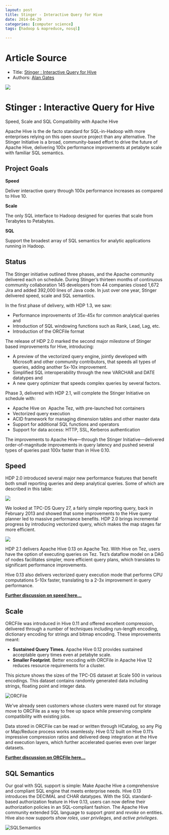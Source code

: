 ```yaml
---
layout: post
title: Stinger - Interactive Query for Hive
date: 2014-04-29
categories: [computer science]
tags: [hadoop & mapreduce, nosql]

---
```


# Article Source
* Title: [Stinger : Interactive Query for Hive](http://hortonworks.com/labs/stinger/)
* Authors: [Alan
Gates](http://hortonworks.com/blog/author/alan_gates/ "Posts by Alan Gates")

[![](http://sungsoo.github.com/images/stinger-initiative.png)](http://sungsoo.github.com/images/stinger-initiative.png)

# Stinger : Interactive Query for Hive

Speed, Scale and SQL Compatibility with Apache Hive

Apache Hive is the de facto standard for SQL-in-Hadoop with more
enterprises relying on this open source project than any
alternative. The Stinger Initiative is a broad, community-based effort
to drive the future of Apache Hive, delivering 100x performance
improvements at petabyte scale with familiar SQL semantics.

Project Goals
-------------

**Speed**

Deliver interactive query through 100x performance increases as compared
to Hive 10.

**Scale**

The only SQL interface to Hadoop designed for queries that scale from
Terabytes to Petabytes.

**SQL**

Support the broadest array of SQL semantics for analytic applications
running in Hadoop.

Status
------

The Stinger initiative outlined three phases, and the Apache community
delivered each on schedule. During Stinger’s thirteen months of
continuous community collaboration 145 developers from 44 companies
closed 1,672 Jira and added 392,000 lines of Java code. In just over one
year, Stinger delivered speed, scale and SQL semantics.

In the first phase of delivery, with HDP 1.3, we saw:

-   Performance improvements of 35x-45x for common analytical queries
    and
-   Introduction of SQL windowing functions such as Rank, Lead, Lag,
    etc.
-   Introduction of the ORCFile format

The release of HDP 2.0 marked the second major milestone of Stinger
based improvements for Hive, introducing:

-   A preview of the vectorized query engine, jointly developed with
    Microsoft and other community contributors, that speeds all types of
    queries, adding another 5x-10x improvement.
-   Simplified SQL interoperability through the new VARCHAR and DATE
    datatypes and
-   A new query optimizer that speeds complex queries by several
    factors.

Phase 3, delivered with HDP 2.1, will complete the Stinger Initiative on
schedule with:

-   Apache Hive on  Apache Tez, with pre-launched hot containers
-   Vectorized query execution
-   ACID framework for managing dimension tables and other master data
-   Support for additional SQL functions and operators
-   Support for data access: HTTP, SSL, Kerberos authentication

The improvements to Apache Hive—through the Stinger Initiative—delivered
order-of-magnitude improvements in query latency and pushed several
types of queries past 100x faster than in Hive 0.10.

## Speed

HDP 2.0 introduced several major new performance features that benefit
both small reporting queries and deep analytical queries. Some of which
are described in this table:

![](http://hortonworks.com/wp-content/uploads/2013/09/hive1.png)

We looked at TPC-DS Query 27, a fairly simple reporting query, back in
February 2013 and showed that some improvements to the Hive query
planner led to massive performance benefits. HDP 2.0 brings incremental
progress by introducing vectorized query, which makes the map stages far
more efficient.

![](http://hortonworks.com/wp-content/uploads/2013/09/hive2.png)

HDP 2.1 delivers Apache Hive 0.13 on Apache Tez. With Hive on Tez, users
have the option of executing queries on Tez. Tez’s dataflow model on a
DAG of nodes facilitates simpler, more efficient query plans, which
translates to significant performance improvements.

Hive 0.13 also delivers vectorized query execution mode that performs
CPU computations 5-10x faster, translating to a 2-3x improvement in
query performance.

**[Further discussion on speed
here…](http://hortonworks.com/blog/stinger-phase-2-the-journey-to-100x-faster-hive/)**

## Scale

ORCFile was introduced in Hive 0.11 and offered excellent compression,
delivered through a number of techniques including run-length encoding,
dictionary encoding for strings and bitmap encoding. These improvements
meant:

-   **Sustained Query Times.** Apache Hive 0.12 provides sustained
    acceptable query times even at petabyte scale.
-   **Smaller Footprint**. Better encoding with ORCFile in Apache Hive
    12 reduces resource requirements for a cluster.

This picture shows the sizes of the TPC-DS dataset at Scale 500 in
various encodings. This dataset contains randomly generated data
including strings, floating point and integer data.

![ORCFile](http://hortonworks.com/wp-content/uploads/2013/10/ORCFile.png)

We’ve already seen customers whose clusters were maxed out for storage
move to ORCFile as a way to free up space while preserving complete
compatibility with existing jobs.

Data stored in ORCFile can be read or written through HCatalog, so any
Pig or Map/Reduce process works seamlessly. Hive 0.12 built on Hive
0.11’s impressive compression ratios and delivered deep integration at
the Hive and execution layers, which further accelerated queries even
over larger datasets.

**[Further discussion on ORCFile
here…](http://hortonworks.com/blog/orcfile-in-hdp-2-better-compression-better-performance/)**

## SQL Semantics

Our goal with SQL support is simple: Make Apache Hive a comprehensive
and compliant SQL engine that meets enterprise needs. Hive 0.13
introduces the DECIMAL and CHAR datatypes. With the SQL standard-based
authorization feature in Hive 0.13, users can now define their
authorization policies in an SQL-compliant fashion. The Apache Hive
community extended SQL language to support *grant* and *revoke* on
entities. Hive also now supports *show roles*, *user privileges*, and
*active privileges*.

![SQLSemantics](http://hortonworks.com/wp-content/uploads/2014/04/SQL-In-Stinger-Phase-3.png)
